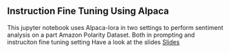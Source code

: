 ## Instruction Fine Tuning Using Alpaca
This jupyter notebook uses Alpaca-lora in two settings to perform sentiment analysis on a part Amazon Polarity Dataset. 
Both in prompting and instruciton fine tuning setting
Have a look at the slides
[Slides](instruction-fine-tuninig-using-alpaca)
